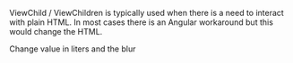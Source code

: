 ViewChild / ViewChildren is typically used when there is a need to interact with plain HTML. In most cases there is an Angular workaround but this would change the HTML. 

Change value in liters and the blur